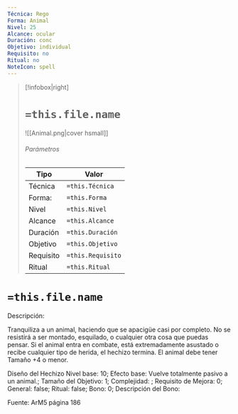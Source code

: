 ```yaml
---
Técnica: Rego
Forma: Animal
Nivel: 25
Alcance: ocular 
Duración: conc  
Objetivo: individual
Requisito: no
Ritual: no
NoteIcon: spell
---
```


> [!infobox|right]
> # `=this.file.name`
> ![[Animal.png|cover hsmall]]
> ###### Parámetros
> Tipo |  Valor |
> ---|---|
> Técnica  | `=this.Técnica`  |
> Forma: | `=this.Forma`  |
> Nivel | `=this.Nivel`  |
> Alcance | `=this.Alcance` |
> Duración | `=this.Duración` |
> Objetivo | `=this.Objetivo` |
> Requisito | `=this.Requisito` |
> Ritual | `=this.Ritual` |

# `=this.file.name`
Descripción: <p>Tranquiliza a un animal, haciendo que se apacigüe casi por completo. No se resistirá a ser montado, esquilado, o cualquier otra cosa que puedas pensar. Si el animal entra en combate, está extremadamente asustado o recibe cualquier tipo de herida, el hechizo termina. El animal debe tener Tamaño +4 o menor.</p>

Diseño del Hechizo
Nivel base: 10; Efecto base: Vuelve totalmente pasivo a un animal.;  Tamaño del Objetivo: 1; Complejidad: ; Requisito de Mejora: 0; General: false; Ritual: false; Bono: 0; Descripción del Bono: 

Fuente: ArM5 página 186